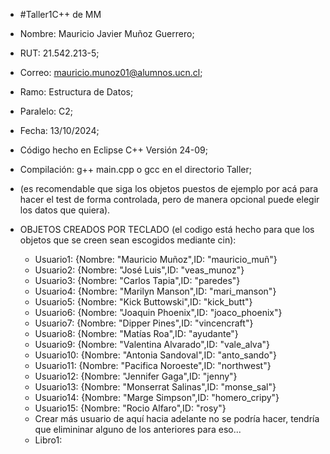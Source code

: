 - #Taller1C++ de MM
- Nombre: Mauricio Javier Muñoz Guerrero;
- RUT: 21.542.213-5;
- Correo: mauricio.munoz01@alumnos.ucn.cl;
- Ramo: Estructura de Datos;
- Paralelo: C2;
- Fecha: 13/10/2024;

- Código hecho en Eclipse C++ Versión 24-09;
- Compilación: g++ main.cpp o gcc en el directorio Taller;
- (es recomendable que siga los objetos puestos de ejemplo por acá para hacer el test de forma controlada, pero de manera opcional puede elegir los datos que quiera).
- OBJETOS CREADOS POR TECLADO (el codigo está hecho para que los objetos que se creen sean escogidos mediante cin):
  - Usuario1: {Nombre: "Mauricio Muñoz",ID: "mauricio_muñ"}
  - Usuario2: {Nombre: "José Luis",ID: "veas_munoz"}
  - Usuario3: {Nombre: "Carlos Tapia",ID: "paredes"}
  - Usuario4: {Nombre: "Marilyn Manson",ID: "mari_manson"}
  - Usuario5: {Nombre: "Kick Buttowski",ID: "kick_butt"}
  - Usuario6: {Nombre: "Joaquin Phoenix",ID: "joaco_phoenix"}
  - Usuario7: {Nombre: "Dipper Pines",ID: "vincencraft"}
  - Usuario8: {Nombre: "Matías Roa",ID: "ayudante"}
  - Usuario9: {Nombre: "Valentina Alvarado",ID: "vale_alva"}
  - Usuario10: {Nombre: "Antonia Sandoval",ID: "anto_sando"}
  - Usuario11: {Nombre: "Pacifica Noroeste",ID: "northwest"}
  - Usuario12: {Nombre: "Jennifer Gaga",ID: "jenny"}
  - Usuario13: {Nombre: "Monserrat Salinas",ID: "monse_sal"}
  - Usuario14: {Nombre: "Marge Simpson",ID: "homero_cripy"}
  - Usuario15: {Nombre: "Rocio Alfaro",ID: "rosy"}
   - Crear más usuario de aquí hacia adelante no se podría hacer, tendría que elimininar alguno de los anteriores para eso...
  - Libro1: 
